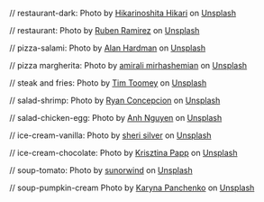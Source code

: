 // restaurant-dark:
Photo by <a href="https://unsplash.com/@hikarinoshita?utm_content=creditCopyText&utm_medium=referral&utm_source=unsplash">Hikarinoshita Hikari</a> on <a href="https://unsplash.com/photos/dimmed-lighted-restaurant-yv5xBdYv410?utm_content=creditCopyText&utm_medium=referral&utm_source=unsplash">Unsplash</a>
      

// restaurant:
Photo by <a href="https://unsplash.com/@pinchebesu?utm_content=creditCopyText&utm_medium=referral&utm_source=unsplash">Ruben Ramirez</a> on <a href="https://unsplash.com/photos/brown-wooden-table-and-chairs-xhKG01FN2uk?utm_content=creditCopyText&utm_medium=referral&utm_source=unsplash">Unsplash</a>
      

// pizza-salami:
Photo by <a href="https://unsplash.com/@alanaktion?utm_content=creditCopyText&utm_medium=referral&utm_source=unsplash">Alan Hardman</a> on <a href="https://unsplash.com/photos/pepperoni-pizza-SU1LFoeEUkk?utm_content=creditCopyText&utm_medium=referral&utm_source=unsplash">Unsplash</a>


// pizza margherita:
Photo by <a href="https://unsplash.com/@amir_v_ali?utm_content=creditCopyText&utm_medium=referral&utm_source=unsplash">amirali mirhashemian</a> on <a href="https://unsplash.com/photos/pizza-with-green-leaves-and-red-sauce-XtLPfib7OuM?utm_content=creditCopyText&utm_medium=referral&utm_source=unsplash">Unsplash</a>

// steak and fries:
Photo by <a href="https://unsplash.com/@covertnine?utm_content=creditCopyText&utm_medium=referral&utm_source=unsplash">Tim Toomey</a> on <a href="https://unsplash.com/photos/grilled-meat-on-white-ceramic-plate-pe9dvM1rQkM?utm_content=creditCopyText&utm_medium=referral&utm_source=unsplash">Unsplash</a>

// salad-shrimp:
Photo by <a href="https://unsplash.com/@bite_size01?utm_content=creditCopyText&utm_medium=referral&utm_source=unsplash">Ryan Concepcion</a> on <a href="https://unsplash.com/photos/cooked-shrimp-dish-w_z0RJCSBiE?utm_content=creditCopyText&utm_medium=referral&utm_source=unsplash">Unsplash</a>

// salad-chicken-egg:
Photo by <a href="https://unsplash.com/@pwign?utm_content=creditCopyText&utm_medium=referral&utm_source=unsplash">Anh Nguyen</a> on <a href="https://unsplash.com/photos/vegetable-and-meat-on-bowl-kcA-c3f_3FE?utm_content=creditCopyText&utm_medium=referral&utm_source=unsplash">Unsplash</a>

// ice-cream-vanilla:
Photo by <a href="https://unsplash.com/@sheri_silver?utm_content=creditCopyText&utm_medium=referral&utm_source=unsplash">sheri silver</a> on <a href="https://unsplash.com/photos/vanilla-ice-cream-with-sprinkles-5A0O12BIsjY?utm_content=creditCopyText&utm_medium=referral&utm_source=unsplash">Unsplash</a>

// ice-cream-chocolate:
Photo by <a href="https://unsplash.com/@almapapi?utm_content=creditCopyText&utm_medium=referral&utm_source=unsplash">Krisztina Papp</a> on <a href="https://unsplash.com/photos/cup-of-ice-cream-g9jFg1utz1w?utm_content=creditCopyText&utm_medium=referral&utm_source=unsplash">Unsplash</a>

// soup-tomato:
Photo by <a href="https://unsplash.com/@sunorwind?utm_content=creditCopyText&utm_medium=referral&utm_source=unsplash">sunorwind</a> on <a href="https://unsplash.com/photos/tomato-soup-in-white-ceramic-bowl-xBaa9lSMvP0?utm_content=creditCopyText&utm_medium=referral&utm_source=unsplash">Unsplash</a>

// soup-pumpkin-cream
Photo by <a href="https://unsplash.com/@karyna_panchenko?utm_content=creditCopyText&utm_medium=referral&utm_source=unsplash">Karyna Panchenko</a> on <a href="https://unsplash.com/photos/a-bowl-of-carrot-soup-with-parsley-on-top-2beCqCd8mAc?utm_content=creditCopyText&utm_medium=referral&utm_source=unsplash">Unsplash</a>